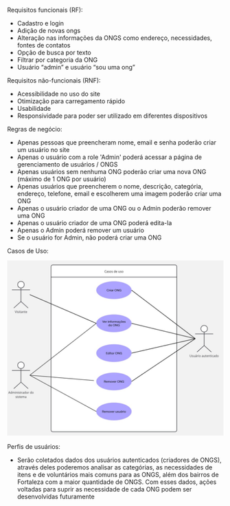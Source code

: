 Requisitos funcionais (RF):

- Cadastro e login
- Adição de novas ongs
- Alteração nas informações da ONGS como endereço, necessidades, fontes de contatos
- Opção de busca por texto
- Filtrar por categoria da ONG
- Usuário “admin” e usuário “sou uma ong”

Requisitos não-funcionais (RNF):

- Acessibilidade no uso do site
- Otimização para carregamento rápido
- Usabilidade
- Responsividade para poder ser utilizado em diferentes dispositivos

Regras de negócio:

- Apenas pessoas que preencheram nome, email e senha poderão criar um usuário no site
- Apenas o usuário com a role 'Admin' poderá acessar a página de gerenciamento de usuários / ONGS
- Apenas usuários sem nenhuma ONG poderão criar uma nova ONG (máximo de 1 ONG por usuário)
- Apenas usuários que preencherem o nome, descrição, categória, endereço, telefone, email e escolherem uma imagem poderão criar uma ONG
- Apenas o usuário criador de uma ONG ou o Admin poderão remover uma ONG
- Apenas o usuário criador de uma ONG poderá edita-la
- Apenas o Admin poderá remover um usuário
- Se o usuário for Admin, não poderá criar uma ONG

Casos de Uso:

![Casos_de_Uso](../images/Casos_de_Uso.jpg)

Perfis de usuários:

- Serão coletados dados dos usuários autenticados (criadores de ONGS), através deles poderemos analisar as categórias, as necessidades de itens e de voluntários mais comuns para as ONGS, além dos bairros de Fortaleza com a maior quantidade de ONGS. Com esses dados, ações voltadas para suprir as necessidade de cada ONG podem ser desenvolvidas futuramente
